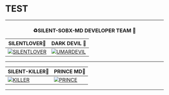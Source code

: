 # TEST
<hr>

<div align="center">
<h3>♻️SILENT-SOBX-MD DEVELOPER TEAM 👤</h3>

| SILENTLOVER👤             | DARK DEVIL 👤            |                        
|----------------------|----------------------|
| [![SILENTLOVER](https://telegra.ph/file/e47b23583ab7ec42d58df.jpg)](https://github.com/SILENTLOVER40)| [![UMARDEVIL](https://telegra.ph/file/e47b23583ab7ec42d58df.jpg)](https://github.com/Um4r719)
</div>
<hr>
<div align="center">
	
| SILENT-KILLER👤             | PRINCE MD👤             |
|----------------------|----------------------|
| [![KILLER](https://telegra.ph/file/e47b23583ab7ec42d58df.jpg)](https://github.com/SILENTLOVER40)| [![PRINCE](https://telegra.ph/file/e47b23583ab7ec42d58df.jpg)](https://github.com/SILENTLOVER40)

</div>
<hr>
